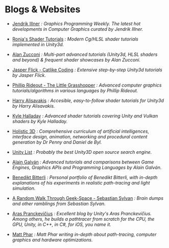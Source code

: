 Blogs & Websites
======

* [Jendrik Illner](https://www.jendrikillner.com/post/)
_: Graphics Programming Weekly. The latest hot developments in Computer Graphics curated by Jendrik Illner._

* [Ronja's Shader Tutorials](https://www.ronja-tutorials.com/)
_: Modern Cg/HLSL shader tutorials implemented in Unity3d._

* [Alan Zucconi](https://www.alanzucconi.com/)
_: Multi-part advanced tutorials (Unity3d, HLSL shaders and beyond) & frequent shader showcases by Alan Zucconi._

* [Jasper Flick - Catlike Coding](https://catlikecoding.com/)
_: Extensive step-by-step Unity3d tutorials by Jasper Flick._

* [Phillip Rideout - The Little Grasshopper](https://prideout.net/)
_: Advanced computer graphics tutorials/algorithms in various languages by Phillip Rideout._

* [Harry Alisavakis](http://halisavakis.com/)
_: Accesible, easy-to-follow shader tutorials for Unity3d by Harry Alisavakis._

* [Kyle Halladay](http://kylehalladay.com/archive.html)
_: Advanced shader tutorials covering Unity and Vulkan shaders by Kyle Halladay._

* [Holistic 3D](https://holistic3d.com/)
_: Comprehensive curriculum of artificial intelligences, interface design, animation, networking and procedural content generation by Dr Penny and Daniel de Byl._

* [Unity List](https://unitylist.com/)
_: Probably the best Unity3D open source search engine._

* [Alain Galván](https://alain.xyz/blog)
_: Advanced tutorials and comparisons between Game Engines, Graphics APIs and Programming Languages by Alain Galván._

* [Benedikt Bitterli](https://benedikt-bitterli.me/portfolio.html)
_: Personal portfolio of Benedikt Bitterli, with in-depth explanations of his experiments in realistic path-tracing and light simulation._

* [A Random Walk Through Geek-Space - Sebastian Sylvan](https://www.sebastiansylvan.com/)
_:  Brain dumps and other ramblings from Sebastian Sylvan._

* [Aras Pranckevičius](https://aras-p.info/)
_: Excellent blog by Unity's Aras Pranckevičius. Among others, he builds a pathtracer from scratch for the CPU, the GPU, Unity, in C++, in C#, for iOS, you name it._

* [Matt Phar](https://pharr.org/matt/blog/)
_: Matt Phar writing in-depth about path-tracing, computer graphics and hardware optimizations._
